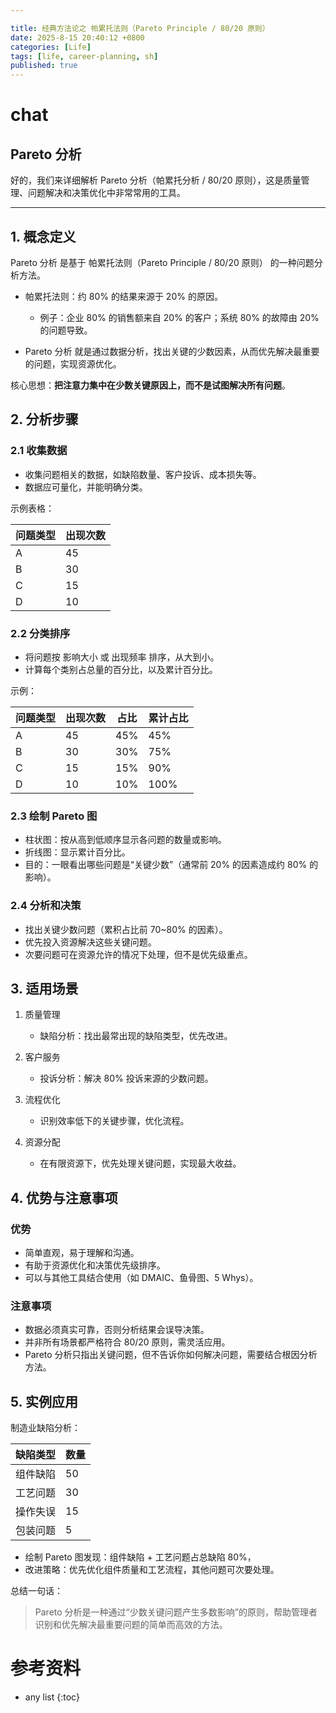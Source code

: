 ```yaml
---

title: 经典方法论之 帕累托法则（Pareto Principle / 80/20 原则）
date: 2025-8-15 20:40:12 +0800
categories: [Life]
tags: [life, career-planning, sh]
published: true
---
```


# chat

## Pareto 分析

好的，我们来详细解析 Pareto 分析（帕累托分析 / 80/20 原则），这是质量管理、问题解决和决策优化中非常常用的工具。

---

## 1. 概念定义

Pareto 分析 是基于 帕累托法则（Pareto Principle / 80/20 原则） 的一种问题分析方法。

* 帕累托法则：约 80% 的结果来源于 20% 的原因。

  * 例子：企业 80% 的销售额来自 20% 的客户；系统 80% 的故障由 20% 的问题导致。
* Pareto 分析 就是通过数据分析，找出关键的少数因素，从而优先解决最重要的问题，实现资源优化。

核心思想：**把注意力集中在少数关键原因上，而不是试图解决所有问题**。

## 2. 分析步骤

### 2.1 收集数据

* 收集问题相关的数据，如缺陷数量、客户投诉、成本损失等。
* 数据应可量化，并能明确分类。

示例表格：

| 问题类型 | 出现次数 |
| ---- | ---- |
| A    | 45   |
| B    | 30   |
| C    | 15   |
| D    | 10   |

### 2.2 分类排序

* 将问题按 影响大小 或 出现频率 排序，从大到小。
* 计算每个类别占总量的百分比，以及累计百分比。

示例：

| 问题类型 | 出现次数 | 占比  | 累计占比 |
| ---- | ---- | --- | ---- |
| A    | 45   | 45% | 45%  |
| B    | 30   | 30% | 75%  |
| C    | 15   | 15% | 90%  |
| D    | 10   | 10% | 100% |

### 2.3 绘制 Pareto 图

* 柱状图：按从高到低顺序显示各问题的数量或影响。
* 折线图：显示累计百分比。
* 目的：一眼看出哪些问题是“关键少数”（通常前 20% 的因素造成约 80% 的影响）。

### 2.4 分析和决策

* 找出关键少数问题（累积占比前 70\~80% 的因素）。
* 优先投入资源解决这些关键问题。
* 次要问题可在资源允许的情况下处理，但不是优先级重点。

## 3. 适用场景

1. 质量管理

   * 缺陷分析：找出最常出现的缺陷类型，优先改进。
2. 客户服务

   * 投诉分析：解决 80% 投诉来源的少数问题。
3. 流程优化

   * 识别效率低下的关键步骤，优化流程。
4. 资源分配

   * 在有限资源下，优先处理关键问题，实现最大收益。

## 4. 优势与注意事项

### 优势

* 简单直观，易于理解和沟通。
* 有助于资源优化和决策优先级排序。
* 可以与其他工具结合使用（如 DMAIC、鱼骨图、5 Whys）。

### 注意事项

* 数据必须真实可靠，否则分析结果会误导决策。
* 并非所有场景都严格符合 80/20 原则，需灵活应用。
* Pareto 分析只指出关键问题，但不告诉你如何解决问题，需要结合根因分析方法。

## 5. 实例应用

制造业缺陷分析：

| 缺陷类型 | 数量 |
| ---- | -- |
| 组件缺陷 | 50 |
| 工艺问题 | 30 |
| 操作失误 | 15 |
| 包装问题 | 5  |

* 绘制 Pareto 图发现：组件缺陷 + 工艺问题占总缺陷 80%，
* 改进策略：优先优化组件质量和工艺流程，其他问题可次要处理。

总结一句话：

> Pareto 分析是一种通过“少数关键问题产生多数影响”的原则，帮助管理者识别和优先解决最重要问题的简单而高效的方法。

# 参考资料

* any list
{:toc}